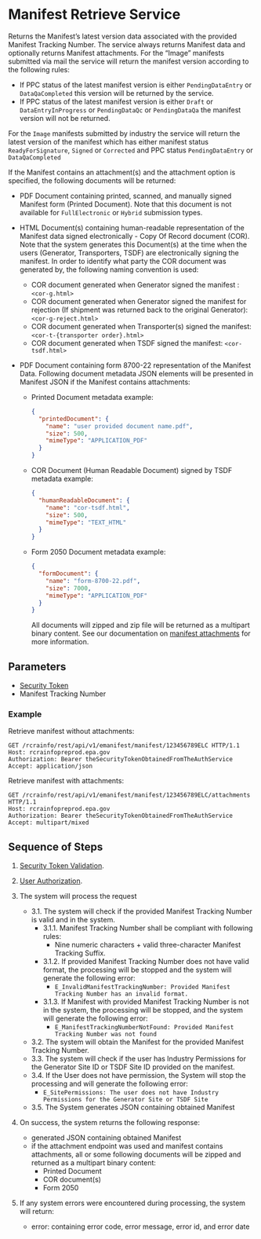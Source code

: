 # Manifest Retrieve Service

Returns the Manifest’s latest version data associated with the provided Manifest Tracking Number. The service always
returns Manifest data and optionally returns Manifest attachments. For the “Image” manifests submitted via mail the
service will return the manifest version according to the following rules:

- If PPC status of the latest manifest version is either `PendingDataEntry` or `DataQaCompleted` this version will be
  returned by the service.
- If PPC status of the latest manifest version is either `Draft` or `DataEntryInProgress` or `PendingDataQc`
  or `PendingDataQa` the manifest version will not be returned.

For the `Image` manifests submitted by industry the service will return the latest version of the manifest which has
either manifest status `ReadyForSignature`, `Signed` or `Corrected` and PPC status `PendingDataEntry`
or `DataQaCompleted`

If the Manifest contains an attachment(s) and the attachment option is specified, the following documents will be
returned:

- PDF Document containing printed, scanned, and manually signed Manifest form (Printed Document). Note that this
  document is not available for `FullElectronic` or `Hybrid` submission types.

- HTML Document(s) containing human-readable representation of the Manifest data signed electronically - Copy Of Record
  document (COR). Note that the system generates this Document(s) at the time when the users (Generator, Transporters,
  TSDF) are electronically signing the manifest. In order to identify what party the COR document was generated by, the
  following naming convention is used:

  - COR document generated when Generator signed the manifest : `<cor-g.html>`
  - COR document generated when Generator signed the manifest for rejection (If shipment was returned back to the
    original Generator): `<cor-g-reject.html>`
  - COR document generated when Transporter(s) signed the manifest: `<cor-t-{transporter order}.html>`
  - COR document generated when TSDF signed the manifest: `<cor-tsdf.html>`

- PDF Document containing form 8700-22 representation of the Manifest Data. Following document metadata JSON elements
  will be presented in Manifest JSON if the Manifest
  contains attachments:

  - Printed Document metadata example:
    ```json
    {
      "printedDocument": {
        "name": "user provided document name.pdf",
        "size": 500,
        "mimeType": "APPLICATION_PDF"
      }
    }
    ```
  - COR Document (Human Readable Document) signed by TSDF metadata example:
    ```json
    {
      "humanReadableDocument": {
        "name": "cor-tsdf.html",
        "size": 500,
        "mimeType": "TEXT_HTML"
      }
    }
    ```
  - Form 2050 Document metadata example:

    ```json
    {
      "formDocument": {
        "name": "form-8700-22.pdf",
        "size": 7000,
        "mimeType": "APPLICATION_PDF"
      }
    }
    ```

    All documents will zipped and zip file will be returned as a multipart binary content. See our documentation
    on [manifest attachments](./manifest-attachments.md) for more information.

## Parameters

- [Security Token](../authentication.md#security-tokens)
- Manifest Tracking Number

### Example

Retrieve manifest without attachments:

```http
GET /rcrainfo/rest/api/v1/emanifest/manifest/123456789ELC HTTP/1.1
Host: rcrainfopreprod.epa.gov
Authorization: Bearer theSecurityTokenObtainedFromTheAuthService
Accept: application/json

```

Retrieve manifest with attachments:

```http
GET /rcrainfo/rest/api/v1/emanifest/manifest/123456789ELC/attachments HTTP/1.1
Host: rcrainfopreprod.epa.gov
Authorization: Bearer theSecurityTokenObtainedFromTheAuthService
Accept: multipart/mixed

```

## Sequence of Steps

1. [Security Token Validation](../authentication.md#security-token-validation).
2. [User Authorization](../authentication.md#user-authorization).
3. The system will process the request

   - 3.1. The system will check if the provided Manifest Tracking Number is valid and in the system.
     - 3.1.1. Manifest Tracking Number shall be compliant with following rules:
       - Nine numeric characters + valid three-character Manifest Tracking Suffix.
     - 3.1.2. If provided Manifest Tracking Number does not have valid format, the processing
       will be stopped and the system will generate the following error:
       - `E_InvalidManifestTrackingNumber: Provided Manifest Tracking Number has an invalid format.`
     - 3.1.3. If Manifest with provided Manifest Tracking Number is not in the system, the
       processing will be stopped, and the system will generate the following error:
       - `E_ManifestTrackingNumberNotFound: Provided Manifest Tracking Number was not found`
   - 3.2. The system will obtain the Manifest for the provided Manifest Tracking Number.
   - 3.3. The system will check if the user has Industry Permissions for the Generator Site ID or TSDF Site ID provided
     on the manifest.
   - 3.4. If the User does not have permission, the System will stop the processing and will generate
     the following error:
     - `E_SitePermissions: The user does not have Industry Permissions for the Generator Site or TSDF Site`
   - 3.5. The System generates JSON containing obtained Manifest

4. On success, the system returns the following response:

   - generated JSON containing obtained Manifest
   - if the attachment endpoint was used and manifest contains attachments, all or some following documents will be
     zipped and returned as a multipart binary content:
     - Printed Document
     - COR document(s)
     - Form 2050

5. If any system errors were encountered during processing, the system will return:

   - error: containing error code, error message, error id, and error date

